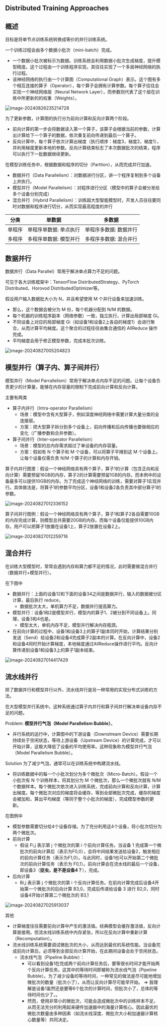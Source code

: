 



## Distributed Training Approaches

## 概述

目标是将单节点训练系统转换成等价的并行训练系统。

一个训练过程会由多个数据小批次（mini-batch）完成。

- 一个数据小批次被标示为数据。训练系统会利用数据小批次生成梯度，提升模型精度。这个过程由一个训练程序实现，其往往实现了一个多层神经网络的执行过程。
- 该神经网络的执行由一个计算图（Computational Graph）表示。这个图有多个相互连接的算子（Operator），每个算子会拥有计算参数。每个算子往往会实现一个神经网络层（Neural Network Layer），而参数则代表了这个层在训练中所更新的的权重（Weights）。

![image-20240826235214728](./20240827-distributed-training-02.assets/image-20240826235214728.png)

为了更新参数，计算图的执行分为前向计算和反向计算两个阶段。

- 前向计算的第一步会将数据读入第一个算子，该算子会根据当前的参数，计算出计算给下一个算子的数据，依次重复前向传递到最后一个算子。
- 反向计算中，每个算子依次计算出梯度（执行顺序：梯度3，梯度2，梯度1），并利用梯度更新本地的参数。反向计算结束标志了本次数据批次的结束，程序可以执行下一批数据继续更新。

在模型训练任务中，根据数据和程序的切分（Parttion），从而完成并行加速。

- 数据并行（Data Parallelism）：对数据进行分区，讲一个程序复制到多个设备上并执行。
- 模型并行（Model Parallelism）：对程序进行分区（模型中的算子会被分发给多个设备分别完成）
- 混合并行（Hybrid Parallelism）：训练超大型智能模型时，开发人员往往要同时对数据和程序进行切分，从而实现最高程度的并行

| 分类   | 单数据                 | 多数据                 |
| ------ | ---------------------- | ---------------------- |
| 单程序 | 单程序单数据: 单点执行 | 单程序多数据: 数据并行 |
| 多程序 | 多程序单数据: 模型并行 | 多程序多数据: 混合并行 |

## 数据并行

数据并行（Data Parallel）常用于解决单点算力不足的问题。

可见于各大训练框架中：TensorFlow DistributedStrategy、PyTorch Distributed、Horovod DistributedOptimizer等。

假设用户输入数据批大小为 N，并且希望使用 M 个并行设备来加速训练。

- 那么，这个数据会被分为 M 份，每个机器分配到 N/M 的数据。
- 每个机器的训练程序副本（网络参数）一致，独立执行，计算出局部梯度 Gi。
- 不同设备上对应的局部梯度 Gi（如设备1和设备2上各自的梯度1）会进行聚合，从而计算平均梯度。这个聚合的过程往往由集合通信的 AllReduce 操作完成。
- 平均梯度会用于修正模型参数，完成本批次训练。



![image-20240827005204823](./20240827-distributed-training-02.assets/image-20240827005204823.png)

## 模型并行（算子内、算子间并行）

模型并行（Model Parrallelism）常用于解决单点内存不足的问题。让每个设备负责更少的计算量，能够在内存容量的限制下完成前向计算和反向计算。

主要有两类

- 算子内并行（Intra-operator Parallelism）
  - 场景：模型中含有大型算子，例如深度神经网络中需要计算大量分类的全连接层。
  - 方案：把大型算子拆分到多个设备上，前向传播和后向传播也要做相应的变化（广播参数和合并参数）。
- 算子间并行（Inter-operator Parallelism）
  - 场景：模型的总内存需求超过了单设备的内存容量。
  - 方案：假如有 N 个算子和 M 个设备，可以将算子平摊到这 M 个设备上。让每个设备仅需负责 N/M 个算子的计算和内存开销。

算子内并行图里：假设一个神经网络具有两个算子，算子1的计算（包含正向和反向计算）需要预留16GB的内存，算子2的计算需要预留1GB的内存。而本例中的设备最多可以提供10GB的内存。为了完成这个神经网络的训练，需要对算子1实现并行。具体做法是，将算子1的参数平均分区，设备1和设备2各负责其中部分算子1的参数。

![image-20240827012336152](./20240827-distributed-training-02.assets/image-20240827012336152.png)

算子间并行图例：假设一个神经网络具有两个算子，算子1和算子2各自需要10GB的内存完成计算，则模型总共需要20GB的内存。而每个设备仅能提供10GB内存。用户可以把算子1放置在设备1上，算子2放置在设备2上。

![image-20240827012259716](./20240827-distributed-training-02.assets/image-20240827012259716.png)

## 混合并行

在训练大型模型时，常常会遇到内存和算力都不足的情况，此时需要做混合并行（数据并行+模型并行）。

在下图中

- 数据并行：上面的设备12和下面的设备34之间是数据并行，输入的数据被分区计算，最后执行 reduce，
  - 数据批次太大，单机算力不足，数据并行提高算力。
- 模型并行：设备1和2是模型并行，模型内的算子1、2被分到不同设备上。同理，设备3和4也是。
  - 模型太大，单机内存不足，模型并行解决内存瓶颈。
- 在前向计算的过程中，设备1和设备3上的算子1副本同时开始，计算结果分别发送（Send）给设备2和设备4完成算子2副本的计算。在反向计算中，设备2和设备4同时开始计算梯度，本地梯度通过AllReduce操作进行平均。反向计算传递到设备1和设备3上的算子1副本结束。

![image-20240827014417429](./20240827-distributed-training-02.assets/image-20240827014417429.png)

## 流水线并行

除了数据并行和模型并行以外，流水线并行是另一种常用的实现分布式训练的方法。

在大型模型并行系统中。这种系统通过算子内并行和算子间并行解决单设备内存不足的问题。

Problem: **模型并行气泡（Model Parallelism Bubble）**。

- 并行系统的运行中，计算图中的下游设备（Downstream Device）需要长期持续处于空闲状态，等待上游设备（Upstream Device）的计算完成，才可以开始计算，这极大降低了设备的平均使用率。这种现象称为模型并行气泡（Model Parallelism Bubble）。

Solution 为了减少气泡，通常可以在训练系统中构建流水线。

- 将训练数据中的每一个小批次划分为多个微批次（Micro-Batch）。假设一个小批次有 N 个训练样本，将其划分为 M 个微批次，那么一个微批次就有 N/M 个数据样本。每个微批次依次进入训练系统，完成前向计算和反向计算，计算出梯度。每个微批次对应的梯度将会缓存，等到全部微批次完成，缓存的梯度会被加和，算出平均梯度（等同于整个小批次的梯度），完成模型参数的更新。

在图例中

- 模型参数需要切分给4个设备存储。为了充分利用这4个设备，将小批次切分为两个微批次。
- 前向计算
  - 假设 Fi,j 表示第 j 个微批次的第 i 个前向计算任务。当设备 1 完成第一个微批次的前向计算后（表示为F0,0），会将中间结果发送给设备2，触发相应的前向计算任务（表示为F1,0）。与此同时，设备1也可以开始第二个微批次的前向计算任务（表示为 F0,1）。前向计算会在流水线的最后一个设备，即设备3（**捉虫，是不是设备4？**），完成。
- 后向计算
  - Bi,j 表示第 j 个微批次的第 i 个反向计算任务。在前向计算完成后设备4开始第一个微批次的后向计算 B3,0，完成后传递给设备 3 进行 B2,0，同时设备4开始计算第二个微批次的 B3,1 

![image-20240827025913037](./20240827-distributed-training-02.assets/image-20240827025913037.png)

其他

- 计算梯度往往需要前向计算中产生的激活值。经典模型会缓存激活值，反向计算直接用。但流水线训练系统中内存紧张，所以在反向计算中重新计算（Recomputation）。
- 流水线训练系统需要调试微批次的大小，从而达到最优的系统性能。当设备完成前向计算后，必须等到全部反向计算开始，在此期间设备会处于空闲状态。
  - 流水线气泡（Pipeline Bubble）：
    - 可以看到设备1在完成两个前向计算任务后，要等很长时间才能开始两个反向计算任务。这其中的等待时间即被称为流水线气泡（Pipeline Bubble）。为了减少设备的等待时间，一种常见的做法是尽可能地增加微批次的数量（批次小了），从而让反向计算尽可能早开始。 => 我理解是设备1虽然还是要等6个批次的计算时间，但批次小了，总体的等待时间也少了。。
    - 然而，使用非常小的微批次，可能会造成微批次中的训练样本不足，从而无法充分的利用起来硬件加速器中的海量计算核心。因此最优的微批次数量由多种因素（如流水线深度、微批次大小和加速器计算核心数量等）共同决定。